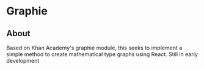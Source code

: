 # Graphie

## About
Based on Khan Academy's graphie module, this seeks to implement a simple
method to create mathematical type graphs using React. Still in early development

